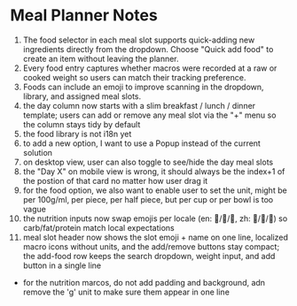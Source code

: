 # Meal Planner Notes

1. The food selector in each meal slot supports quick-adding new ingredients directly from the dropdown. Choose "Quick add food" to create an item without leaving the planner.
2. Every food entry captures whether macros were recorded at a raw or cooked weight so users can match their tracking preference.
3. Foods can include an emoji to improve scanning in the dropdown, library, and assigned meal slots.
4. the day column now starts with a slim breakfast / lunch / dinner template; users can add or remove any meal slot via the "+" menu so the column stays tidy by default
5. the food library is not i18n yet
6. to add a new option, I want to use a Popup instead of the current solution
7. on desktop view, user can also toggle to see/hide the day meal slots 
8. the "Day X" on mobile view is wrong, it should always be the index+1 of the postion of that card no matter how user drag it 
9. for the food option, we also want to enable user to set the unit, might be per 100g/ml, per piece, per half piece, but per cup or per bowl is too vague 
10. the nutrition inputs now swap emojis per locale (en: 🍞/🥑/🥩, zh: 🍚/🥜/🍖) so carb/fat/protein match local expectations
11. meal slot header now shows the slot emoji + name on one line, localized macro icons without units, and the add/remove buttons stay compact; the add-food row keeps the search dropdown, weight input, and add button in a single line
  - for the nutrition marcos, do not add padding and background, adn remove the 'g' unit to make sure them appear in one line

